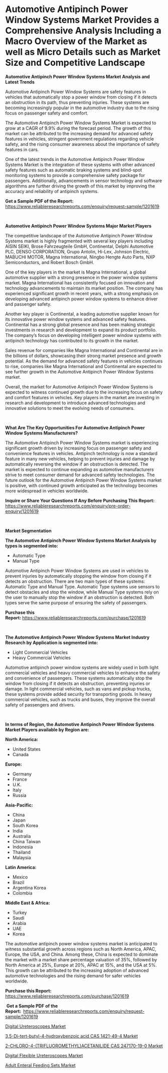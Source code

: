 <p><h1>Automotive Antipinch Power Window Systems Market Provides a Comprehensive Analysis Including a Macro Overview of the Market as well as Micro Details such as Market Size and Competitive Landscape</h1></p><p><strong>Automotive Antipinch Power Window Systems Market Analysis and Latest Trends</strong></p>
<p><p>Automotive Antipinch Power Window Systems are safety features in vehicles that automatically stop a power window from closing if it detects an obstruction in its path, thus preventing injuries. These systems are becoming increasingly popular in the automotive industry due to the rising focus on passenger safety and comfort.</p><p>The Automotive Antipinch Power Window Systems Market is expected to grow at a CAGR of 9.9% during the forecast period. The growth of this market can be attributed to the increasing demand for advanced safety features in vehicles, stringent government regulations regarding vehicle safety, and the rising consumer awareness about the importance of safety features in cars.</p><p>One of the latest trends in the Automotive Antipinch Power Window Systems Market is the integration of these systems with other advanced safety features such as automatic braking systems and blind-spot monitoring systems to provide a comprehensive safety package for passengers. Additionally, advancements in sensor technology and software algorithms are further driving the growth of this market by improving the accuracy and reliability of antipinch systems.</p></p>
<p><strong>Get a Sample PDF of the Report:&nbsp;</strong> <a href="https://www.reliableresearchreports.com/enquiry/request-sample/1201619">https://www.reliableresearchreports.com/enquiry/request-sample/1201619</a></p>
<p>&nbsp;</p>
<p><strong>Automotive Antipinch Power Window Systems Major Market Players</strong></p>
<p><p>The competitive landscape of the Automotive Antipinch Power Window Systems market is highly fragmented with several key players including AISIN SEIKI, Brose Fahrzeugteile GmbH, Continental, Delphi Automotive PLC, DENSO CORPORATION, Grupo Antolin, Hi-Lex, Johnson Electric, MABUCHI MOTOR, Magna International, Ningbo Hengte Auto Parts, NXP Semiconductors, and Robert Bosch GmbH.</p><p>One of the key players in the market is Magna International, a global automotive supplier with a strong presence in the power window systems market. Magna International has consistently focused on innovation and technology advancements to maintain its market position. The company has experienced significant growth in recent years, with a strong emphasis on developing advanced antipinch power window systems to enhance driver and passenger safety.</p><p>Another key player is Continental, a leading automotive supplier known for its innovative power window systems and advanced safety features. Continental has a strong global presence and has been making strategic investments in research and development to expand its product portfolio. The company’s focus on developing intelligent power window systems with antipinch technology has contributed to its growth in the market.</p><p>Sales revenue for companies like Magna International and Continental are in the billions of dollars, showcasing their strong market presence and growth potential. As the demand for advanced safety features in vehicles continues to rise, companies like Magna International and Continental are expected to see further growth in the Automotive Antipinch Power Window Systems market.</p><p>Overall, the market for Automotive Antipinch Power Window Systems is expected to witness continued growth due to the increasing focus on safety and comfort features in vehicles. Key players in the market are investing in research and development to introduce advanced technologies and innovative solutions to meet the evolving needs of consumers.</p></p>
<p>&nbsp;</p>
<p><strong>What Are The Key Opportunities For Automotive Antipinch Power Window Systems Manufacturers?</strong></p>
<p><p>The Automotive Antipinch Power Window Systems market is experiencing significant growth driven by increasing focus on passenger safety and convenience features in vehicles. Antipinch technology is now a standard feature in many new vehicles, helping to prevent injuries and damage by automatically reversing the window if an obstruction is detected. The market is expected to continue expanding as automotive manufacturers strive to meet consumer demand for advanced safety technologies. The future outlook for the Automotive Antipinch Power Window Systems market is positive, with continued growth anticipated as the technology becomes more widespread in vehicles worldwide.</p></p>
<p><strong>Inquire or Share Your Questions If Any Before Purchasing This Report:</strong> <a href="https://www.reliableresearchreports.com/enquiry/pre-order-enquiry/1201619">https://www.reliableresearchreports.com/enquiry/pre-order-enquiry/1201619</a></p>
<p>&nbsp;</p>
<p><strong>Market Segmentation</strong></p>
<p><strong>The Automotive Antipinch Power Window Systems Market Analysis by types is segmented into:</strong></p>
<p><ul><li>Automatic Type</li><li>Manual Type</li></ul></p>
<p><p>Automotive Antipinch Power Window Systems are used in vehicles to prevent injuries by automatically stopping the window from closing if it detects an obstruction. There are two main types of these systems: Automatic Type and Manual Type. Automatic Type systems use sensors to detect obstacles and stop the window, while Manual Type systems rely on the user to manually stop the window if an obstruction is detected. Both types serve the same purpose of ensuring the safety of passengers.</p></p>
<p><strong>Purchase this Report:&nbsp;</strong><a href="https://www.reliableresearchreports.com/purchase/1201619">https://www.reliableresearchreports.com/purchase/1201619</a></p>
<p>&nbsp;</p>
<p><strong>The Automotive Antipinch Power Window Systems Market Industry Research by Application is segmented into:</strong></p>
<p><ul><li>Light Commercial Vehicles</li><li>Heavy Commercial Vehicles</li></ul></p>
<p><p>Automotive antipinch power window systems are widely used in both light commercial vehicles and heavy commercial vehicles to enhance the safety and convenience of passengers. These systems automatically stop the window from closing if it detects an obstruction, preventing injuries or damage. In light commercial vehicles, such as vans and pickup trucks, these systems provide added security for transporting goods. In heavy commercial vehicles, such as trucks and buses, they improve the overall safety of passengers and drivers.</p></p>
<p>&nbsp;</p>
<p><strong>In terms of Region, the Automotive Antipinch Power Window Systems Market Players available by Region are:</strong></p>
<p>
    <p> <strong> North America: </strong>
        <ul>
            <li>United States</li>
            <li>Canada</li>
        </ul>
        </p> 
    <p> <strong> Europe: </strong>
        <ul>
            <li>Germany</li>
            <li>France</li>
            <li>U.K.</li>
            <li>Italy</li>
            <li>Russia</li>
        </ul>
        </p> 
    <p> <strong> Asia-Pacific: </strong>
        <ul>
            <li>China</li>
            <li>Japan</li>
            <li>South Korea</li>
            <li>India</li>
            <li>Australia</li>
            <li>China Taiwan</li>
            <li>Indonesia</li>
            <li>Thailand</li>
            <li>Malaysia</li>
        </ul>
        </p> 
    <p> <strong> Latin America: </strong>
        <ul>
            <li>Mexico</li>
            <li>Brazil</li>
            <li>Argentina Korea</li>
            <li>Colombia</li>
        </ul>
        </p> 
    <p> <strong> Middle East & Africa: </strong>
        <ul>
            <li>Turkey</li>
            <li>Saudi</li>
            <li>Arabia</li>
            <li>UAE</li>
            <li>Korea</li>
        </ul>
    </p>
    </p>
<p><p>The automotive antipinch power window systems market is anticipated to witness substantial growth across regions such as North America, APAC, Europe, the USA, and China. Among these, China is expected to dominate the market with a market share percentage valuation of 35%, followed by North America at 25%, Europe at 20%, APAC at 15%, and the USA at 5%. This growth can be attributed to the increasing adoption of advanced automotive technologies and the rising demand for safer vehicles worldwide.</p></p>
<p><strong>Purchase this Report: </strong><a href="https://www.reliableresearchreports.com/purchase/1201619">https://www.reliableresearchreports.com/purchase/1201619</a></p>
<p>&nbsp;<strong>Get a Sample PDF of the Report:&nbsp;&nbsp;</strong><a href="https://www.reliableresearchreports.com/enquiry/request-sample/1201619">https://www.reliableresearchreports.com/enquiry/request-sample/1201619</a></p>
<p><strong></strong></p>
<p><p><a href="https://medium.com/@damorgan64868/digital-ureteroscopes-market-the-key-to-successful-business-strategy-forecast-till-2031-3261cb6948c5">Digital Ureteroscopes Market</a></p><p><a href="https://github.com/seekum/Market-Research-Report-List-1/blob/main/35-di-tert-butyl-4-hydroxybenzoic-acid-cas-1421-49-4-market.md">3,5-Di-tert-butyl-4-hydroxybenzoic acid CAS 1421-49-4 Market</a></p><p><a href="https://github.com/nancykennedykellievqfqt2/Market-Research-Report-List-1/blob/main/2-chloro-4-trifluoromethylacetanilide-cas-247170-19-0-market.md">2-CHLORO-4-(TRIFLUOROMETHYL)ACETANILIDE CAS 247170-19-0 Market</a></p><p><a href="https://medium.com/p/d6684950ec5c/edit">Digital Flexible Ureteroscopes Market</a></p><p><a href="https://medium.com/@peterm12562/adult-enteral-feeding-sets-market-outlook-industry-overview-and-forecast-2024-to-2031-7c57b25a488a">Adult Enteral Feeding Sets Market</a></p></p>